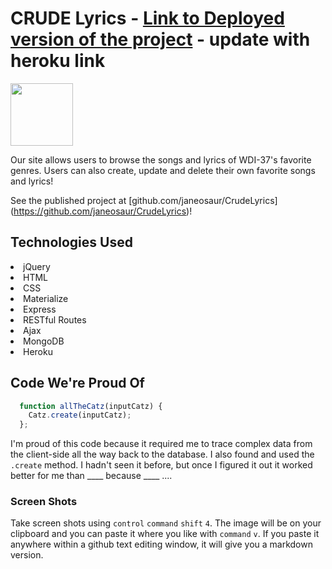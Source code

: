 # CRUDE Lyrics - [Link to Deployed version of the project](https://github.com/janeosaur/CrudeLyrics) - update with heroku link

<img src="https://cloud.githubusercontent.com/assets/7833470/10423298/ea833a68-7079-11e5-84f8-0a925ab96893.png" width="100">

Our site allows users to browse the songs and lyrics of WDI-37's favorite genres. Users can also create, update and delete their own favorite songs and lyrics!

See the published project at [github.com/janeosaur/CrudeLyrics] (https://github.com/janeosaur/CrudeLyrics)!

## Technologies Used

<li> jQuery </li>
<li> HTML </li>
<li> CSS </li>
<li> Materialize </li>
<li> Express </li>
<li> RESTful Routes </li>
<li> Ajax </li>
<li> MongoDB </li>
<li> Heroku </li>

## Code We're Proud Of

```javascript
  function allTheCatz(inputCatz) {
    Catz.create(inputCatz);
  };
```

I'm proud of this code because it required me to trace complex data from the client-side all the way back to the database. I also found and used the `.create` method. I hadn't seen it before, but once I figured it out it worked better for me than ____ because ____ ....

### Screen Shots

Take screen shots using `control` `command` `shift` `4`. The image will be on your clipboard and you can paste it where you like with `command` `v`. If you paste it anywhere within a github text editing window, it will give you a markdown version.
